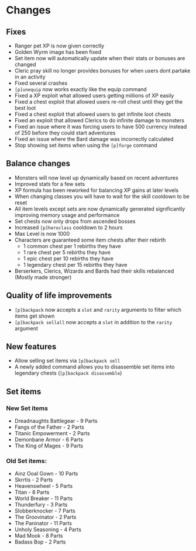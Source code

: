# Changes
## Fixes
- Ranger pet XP is now given correctly
- Golden Wyrm image has been fixed
- Set item now will automatically update when their stats or bonuses are changed
- Cleric pray skill no longer provides bonuses for when users dont partake in an activity
- Fixed several crashes
- ``[p]unequip`` now works exactly like the equip command
- Fixed a XP exploit what allowed users getting millions of XP easily
- Fixed a chest exploit that allowed users re-roll chest until they get the best loot
- Fixed a chest exploit that allowed users to get infinite loot chests
- Fixed an exploit that allowed Clerics to do infinite damage to monsters
- Fixed an issue where it was forcing users to have 500 currency instead of 250 before they could start adventures
- Fixed an issue where the Bard damage was incorrectly calculated
- Stop showing set items when using the ``[p]forge`` command

## Balance changes
- Monsters will now level up dynamically based on recent adventures
- Improved stats for a few sets 
- XP formula has been reworked for balancing XP gains at later levels
- When changing classes you will have to wait for the skill cooldown to be reset
- All item levels except sets are now dynamically generated significantly improving memory usage and performance
- Set chests now only drops from ascended bosses
- Increased ``[p]heroclass`` cooldown to 2 hours
- Max Level is now 1000
- Characters are guaranteed some item chests after their rebirth
  - 1 common chest per 1 rebirths they have
  - 1 rare chest per 5 rebirths they have
  - 1 epic chest per 10 rebirths they have
  - 1 legendary chest per 15 rebirths they have
 - Berserkers, Clerics, Wizards and Bards had their skills rebalanced (Mostly made stronger)

## Quality of life improvements
- ``[p]backpack`` now accepts a ``slot`` and ``rarity`` arguments to filter which items get shown
- ``[p]backpack sellall`` now accepts a ``slot`` in addition to the ``rarity`` argument

## New features
- Allow selling set items via ``[p]backpack sell``
- A newly added command allows you to disassemble set items into legendary chests (``[p]backpack disassemble``)

## Set items
### New Set items
- Dreadnaughts Battlegear  - 9 Parts
- Fangs of the Father - 2 Parts
- Titanic Empowerment - 2 Parts
- Demonbane Armor - 6 Parts
- The King of Mages - 9 Parts
### Old Set items:
- Ainz Ooal Gown - 10 Parts
- Skrrtis - 2 Parts
- Heavenswheel - 5 Parts
- Titan - 8 Parts
- World Breaker - 11 Parts
- Thunderfury - 3 Parts
- Slobberknocker - 7 Parts
- The Groovinator - 2 Parts
- The Paninator - 11 Parts
- Unholy Seasoning - 4 Parts
- Mad Mook - 8 Parts
- Badass Bop - 2 Parts
